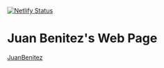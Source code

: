 [![Netlify Status](https://api.netlify.com/api/v1/badges/889a9be2-a868-46af-947e-7e431b3bbb16/deploy-status)](https://app.netlify.com/sites/juanbenitez/deploys)

# Juan Benitez's Web Page

[JuanBenitez](https://juanbenitez.dev)

